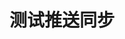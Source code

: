 <!--
 * @Author: yang66995
 * @Date: 2020-09-01 21:03:18
 * @LastEditTime: 2020-09-01 21:17:53
 * @LastEditors: Please set LastEditors
 * @Description: In User Settings Edit
 * @FilePath: \yang66995\c_dev\README.md
-->

# 测试推送同步
